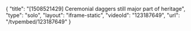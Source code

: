 {
    "title": "[1508521429] Ceremonial daggers still major part of heritage",
    "type": "solo",
    "layout": "iframe-static",
    "videoId": "123187649",
    "url": "\/tvpembed\/123187649"
}